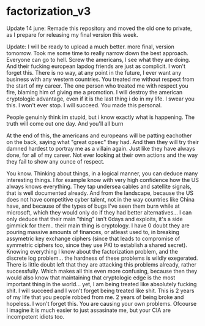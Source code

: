 # factorization_v3

Update 14 june: Remade this repository and moved the old one to private, as I prepare for releasing my final version this week.

Update: I will be ready to upload a much better. more final, version tomorrow. Took me some time to really narrow down the best approach. Everyone can go to hell. Screw the americans, I see what they are doing. And their fucking european lapdog friends are just as complicit. I won't forget this. There is no way, at any point in the future, I ever want any business with any western countries. You treated me without respect from the start of my career. The one person who treated me with respect you fire, blaming him of giving me a promotion. I will destroy the american cryptologic advantage, even if it is the last thing i do in my life. I swear you this. I won't ever stop. I will succeed. You made this personal.


People genuinly think im stupid, but i know exactly what is happening. The truth will come out one day. And you'll all burn 


At the end of this, the americans and europeans will be patting eachother on the back, saying what "great opsec" they had.  And then they will try their damned hardest to portray me as a villain again. Just like they have always done, for all of my career. Not ever looking at their own actions and the way they fail to show any ounce of respect. 

You know. Thinking about things, in a logical manner, you can deduce many interesting things. I for example know with very high confidence how the US always knows everything.
They tap undersea cables and satellite signals, that is well documented already. And from the landscape, because the US does not have competitive cyber talent, not in the way countries like China have, and because of the types of bugs I've seen them burn while at microsoft, which they would only do if they had better alternatives... I can only deduce that their main "thing" isn't 0days and exploits, it's a side gimmick for them.. their main thing is cryptology. I have 0 doubt they are pouring massive amounts of finances, or atleast used to, in breaking assymetric key exchange ciphers (since that leads to compromise of symmetric ciphers too, since they use PKI to establish a shared secret). Knowing everything I know about the factorization problem, and the discrete log problem... the hardness of these problems is wildly exegerated. There is little doubt left that they are attacking this problems already, rather successfully. Which makes all this even more confusing, because then they would also know that maintaining that cryptologic edge is the most important thing in the world... yet, I am being treated like absolutely fucking shit. I will succeed and I won't forget being treated like shit. This is 2 years of my life that you people robbed from me. 2 years of being broke and hopeless. I won't forget this. You are causing your own problems. Ofcourse I imagine it is much easier to just assasinate me, but your CIA are incompetent idiots too.
